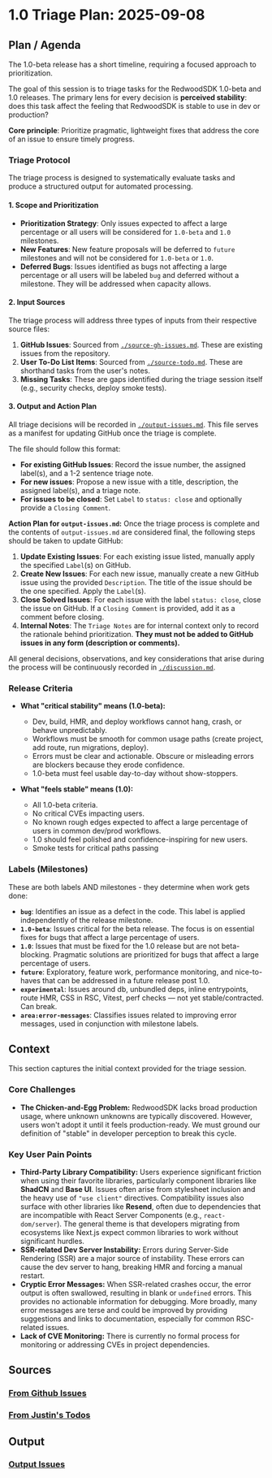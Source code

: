 # 1.0 Triage Plan: 2025-09-08

## Plan / Agenda

The 1.0-beta release has a short timeline, requiring a focused approach to prioritization.

The goal of this session is to triage tasks for the RedwoodSDK 1.0-beta and 1.0 releases. The primary lens for every decision is **perceived stability**: does this task affect the feeling that RedwoodSDK is stable to use in dev or production?

**Core principle**: Prioritize pragmatic, lightweight fixes that address the core of an issue to ensure timely progress.

### Triage Protocol

The triage process is designed to systematically evaluate tasks and produce a structured output for automated processing.

#### 1. Scope and Prioritization
- **Prioritization Strategy**: Only issues expected to affect a large percentage or all users will be considered for `1.0-beta` and `1.0` milestones.
- **New Features**: New feature proposals will be deferred to `future` milestones and will not be considered for `1.0-beta` or `1.0`.
- **Deferred Bugs**: Issues identified as bugs not affecting a large percentage or all users will be labeled `bug` and deferred without a milestone. They will be addressed when capacity allows.

#### 2. Input Sources
The triage process will address three types of inputs from their respective source files:
1.  **GitHub Issues**: Sourced from [`./source-gh-issues.md`](./source-gh-issues.md). These are existing issues from the repository.
2.  **User To-Do List Items**: Sourced from [`./source-todo.md`](./source-todo.md). These are shorthand tasks from the user's notes.
3.  **Missing Tasks**: These are gaps identified during the triage session itself (e.g., security checks, deploy smoke tests).

#### 3. Output and Action Plan
All triage decisions will be recorded in [`./output-issues.md`](./output-issues.md). This file serves as a manifest for updating GitHub once the triage is complete.

The file should follow this format:
*   **For existing GitHub Issues**: Record the issue number, the assigned label(s), and a 1-2 sentence triage note.
*   **For new issues**: Propose a new issue with a title, description, the assigned label(s), and a triage note.
*   **For issues to be closed**: Set `Label` to `status: close` and optionally provide a `Closing Comment`.

**Action Plan for `output-issues.md`:**
Once the triage process is complete and the contents of `output-issues.md` are considered final, the following steps should be taken to update GitHub:

1.  **Update Existing Issues**: For each existing issue listed, manually apply the specified `Label`(s) on GitHub.
2.  **Create New Issues**: For each new issue, manually create a new GitHub issue using the provided `Description`. The title of the issue should be the one specified. Apply the `Label`(s).
3.  **Close Solved Issues**: For each issue with the label `status: close`, close the issue on GitHub. If a `Closing Comment` is provided, add it as a comment before closing.
4.  **Internal Notes**: The `Triage Notes` are for internal context only to record the rationale behind prioritization. **They must not be added to GitHub issues in any form (description or comments).**

All general decisions, observations, and key considerations that arise during the process will be continuously recorded in [`./discussion.md`](./discussion.md).

### Release Criteria

- **What "critical stability" means (1.0-beta):**
    - Dev, build, HMR, and deploy workflows cannot hang, crash, or behave unpredictably.
    - Workflows must be smooth for common usage paths (create project, add route, run migrations, deploy).
    - Errors must be clear and actionable. Obscure or misleading errors are blockers because they erode confidence.
    - 1.0-beta must feel usable day-to-day without show-stoppers.

- **What "feels stable" means (1.0):**
    - All 1.0-beta criteria.
    - No critical CVEs impacting users.
    - No known rough edges expected to affect a large percentage of users in common dev/prod workflows.
    - 1.0 should feel polished and confidence-inspiring for new users.
    - Smoke tests for critical paths passing

### Labels (Milestones)

These are both labels AND milestones - they determine when work gets done:

- **`bug`**: Identifies an issue as a defect in the code. This label is applied independently of the release milestone.
- **`1.0-beta`**: Issues critical for the beta release. The focus is on essential fixes for bugs that affect a large percentage of users.
- **`1.0`**: Issues that must be fixed for the 1.0 release but are not beta-blocking. Pragmatic solutions are prioritized for bugs that affect a large percentage of users.
- **`future`**: Exploratory, feature work, performance monitoring, and nice-to-haves that can be addressed in a future release post 1.0.
- **`experimental`**: Issues around db, unbundled deps, inline entrypoints, route HMR, CSS in RSC, Vitest, perf checks — not yet stable/contracted. Can break.
- **`area:error-messages`**: Classifies issues related to improving error messages, used in conjunction with milestone labels.

## Context

This section captures the initial context provided for the triage session.

### Core Challenges
- **The Chicken-and-Egg Problem:** RedwoodSDK lacks broad production usage, where unknown unknowns are typically discovered. However, users won't adopt it until it feels production-ready. We must ground our definition of "stable" in developer perception to break this cycle.

### Key User Pain Points

- **Third-Party Library Compatibility:** Users experience significant friction when using their favorite libraries, particularly component libraries like **ShadCN** and **Base UI**. Issues often arise from stylesheet inclusion and the heavy use of `"use client"` directives. Compatibility issues also surface with other libraries like **Resend**, often due to dependencies that are incompatible with React Server Components (e.g., `react-dom/server`). The general theme is that developers migrating from ecosystems like Next.js expect common libraries to work without significant hurdles.
- **SSR-related Dev Server Instability:** Errors during Server-Side Rendering (SSR) are a major source of instability. These errors can cause the dev server to hang, breaking HMR and forcing a manual restart.
- **Cryptic Error Messages:** When SSR-related crashes occur, the error output is often swallowed, resulting in blank or `undefined` errors. This provides no actionable information for debugging. More broadly, many error messages are terse and could be improved by providing suggestions and links to documentation, especially for common RSC-related issues.
- **Lack of CVE Monitoring:** There is currently no formal process for monitoring or addressing CVEs in project dependencies.

## Sources

### [From Github Issues](./source-gh-issues.md)

### [From Justin's Todos](./source-todo.md)

## Output

### [Output Issues](./output-issues.md)
